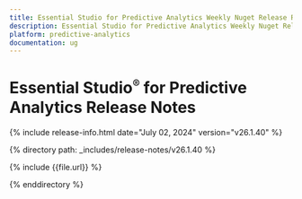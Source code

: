 ```yaml
---
title: Essential Studio for Predictive Analytics Weekly Nuget Release Release Notes  
description: Essential Studio for Predictive Analytics Weekly Nuget Release Release Notes  
platform: predictive-analytics
documentation: ug
---
```


# Essential Studio<sup style="font-size:70%">&reg;</sup> for Predictive Analytics  Release Notes  

{% include release-info.html date="July 02, 2024"  version="v26.1.40" %} 

{% directory path: _includes/release-notes/v26.1.40 %}

{% include {{file.url}} %}

{% enddirectory %}